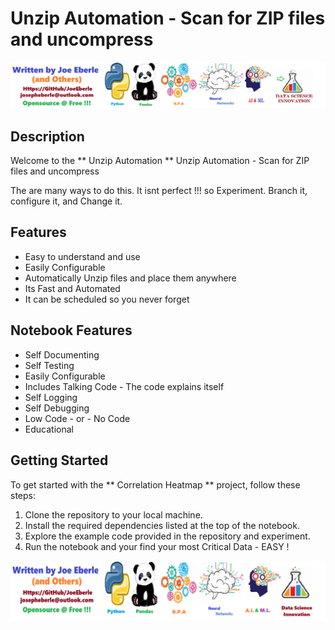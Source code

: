 # Unzip Automation  - Scan for ZIP files and uncompress

![Code Logo](code.png)

## Description

Welcome to the ** Unzip Automation ** Unzip Automation  - Scan for ZIP files and uncompress

The are many ways to do this. It isnt perfect !!! so Experiment. Branch it, configure it, and Change it. 

## Features

- Easy to understand and use  
- Easily Configurable 
- Automatically Unzip files and place them anywhere
- Its Fast and Automated
- It can be scheduled so you never forget 


## Notebook Features

- Self Documenting 
- Self Testing 
- Easily Configurable
- Includes Talking Code - The code explains itself
- Self Logging 
- Self Debugging 
- Low Code - or - No Code
- Educational 

## Getting Started

To get started with the ** Correlation Heatmap ** project, follow these steps:

1. Clone the repository to your local machine.
2. Install the required dependencies listed at the top of the notebook.
3. Explore the example code provided in the repository and experiment.
4. Run the notebook and your find your most Critical Data - EASY !

![Code Logo](developer.png)

 




